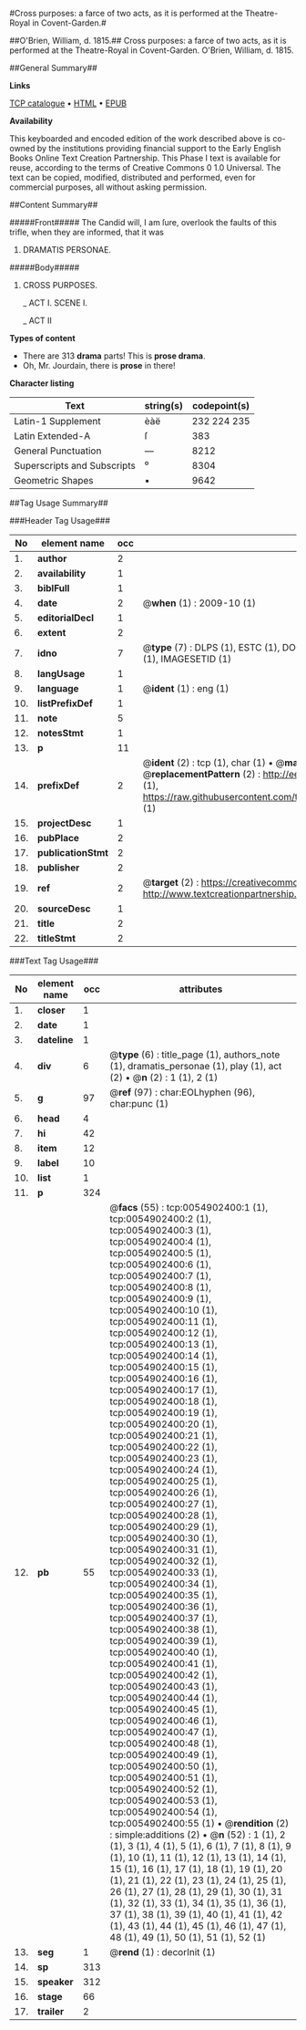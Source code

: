 #Cross purposes: a farce of two acts, as it is performed at the Theatre-Royal in Covent-Garden.#

##O'Brien, William, d. 1815.##
Cross purposes: a farce of two acts, as it is performed at the Theatre-Royal in Covent-Garden.
O'Brien, William, d. 1815.

##General Summary##

**Links**

[TCP catalogue](http://www.ota.ox.ac.uk/tcp/)  • 
[HTML](http://tei.it.ox.ac.uk/tcp/Texts-HTML/free/004/004802880.html)  • 
[EPUB](http://tei.it.ox.ac.uk/tcp/Texts-EPUB/free/004/004802880.epub)

**Availability**

This keyboarded and encoded edition of the
	       work described above is co-owned by the institutions
	       providing financial support to the Early English Books
	       Online Text Creation Partnership. This Phase I text is
	       available for reuse, according to the terms of Creative
	       Commons 0 1.0 Universal. The text can be copied,
	       modified, distributed and performed, even for
	       commercial purposes, all without asking permission.


##Content Summary##

#####Front#####
The Candid will, I am ſure, overlook the faults of this trifle, when they are informed, that it was 
1. DRAMATIS PERSONAE.

#####Body#####

1. CROSS PURPOSES.

    _ ACT I. SCENE I.

    _ ACT II

**Types of content**

  * There are 313 **drama** parts! This is **prose drama**.
  * Oh, Mr. Jourdain, there is **prose** in there!

**Character listing**


|Text|string(s)|codepoint(s)|
|---|---|---|
|Latin-1 Supplement|èàë|232 224 235|
|Latin Extended-A|ſ|383|
|General Punctuation|—|8212|
|Superscripts             and Subscripts|⁰|8304|
|Geometric Shapes|▪|9642|

##Tag Usage Summary##

###Header Tag Usage###

|No|element name|occ|attributes|
|---|---|---|---|
|1.|__author__|2||
|2.|__availability__|1||
|3.|__biblFull__|1||
|4.|__date__|2| @__when__ (1) : 2009-10 (1)|
|5.|__editorialDecl__|1||
|6.|__extent__|2||
|7.|__idno__|7| @__type__ (7) : DLPS (1), ESTC (1), DOCNO (1), TCP (1), GALEDOCNO (1), CONTENTSET (1), IMAGESETID (1)|
|8.|__langUsage__|1||
|9.|__language__|1| @__ident__ (1) : eng (1)|
|10.|__listPrefixDef__|1||
|11.|__note__|5||
|12.|__notesStmt__|1||
|13.|__p__|11||
|14.|__prefixDef__|2| @__ident__ (2) : tcp (1), char (1)  •  @__matchPattern__ (2) : ([0-9\-]+):([0-9IVX]+) (1), (.+) (1)  •  @__replacementPattern__ (2) : http://eebo.chadwyck.com/downloadtiff?vid=$1&page=$2 (1), https://raw.githubusercontent.com/textcreationpartnership/Texts/master/tcpchars.xml#$1 (1)|
|15.|__projectDesc__|1||
|16.|__pubPlace__|2||
|17.|__publicationStmt__|2||
|18.|__publisher__|2||
|19.|__ref__|2| @__target__ (2) : https://creativecommons.org/publicdomain/zero/1.0/ (1), http://www.textcreationpartnership.org/docs/. (1)|
|20.|__sourceDesc__|1||
|21.|__title__|2||
|22.|__titleStmt__|2||


###Text Tag Usage###

|No|element name|occ|attributes|
|---|---|---|---|
|1.|__closer__|1||
|2.|__date__|1||
|3.|__dateline__|1||
|4.|__div__|6| @__type__ (6) : title_page (1), authors_note (1), dramatis_personae (1), play (1), act (2)  •  @__n__ (2) : 1 (1), 2 (1)|
|5.|__g__|97| @__ref__ (97) : char:EOLhyphen (96), char:punc (1)|
|6.|__head__|4||
|7.|__hi__|42||
|8.|__item__|12||
|9.|__label__|10||
|10.|__list__|1||
|11.|__p__|324||
|12.|__pb__|55| @__facs__ (55) : tcp:0054902400:1 (1), tcp:0054902400:2 (1), tcp:0054902400:3 (1), tcp:0054902400:4 (1), tcp:0054902400:5 (1), tcp:0054902400:6 (1), tcp:0054902400:7 (1), tcp:0054902400:8 (1), tcp:0054902400:9 (1), tcp:0054902400:10 (1), tcp:0054902400:11 (1), tcp:0054902400:12 (1), tcp:0054902400:13 (1), tcp:0054902400:14 (1), tcp:0054902400:15 (1), tcp:0054902400:16 (1), tcp:0054902400:17 (1), tcp:0054902400:18 (1), tcp:0054902400:19 (1), tcp:0054902400:20 (1), tcp:0054902400:21 (1), tcp:0054902400:22 (1), tcp:0054902400:23 (1), tcp:0054902400:24 (1), tcp:0054902400:25 (1), tcp:0054902400:26 (1), tcp:0054902400:27 (1), tcp:0054902400:28 (1), tcp:0054902400:29 (1), tcp:0054902400:30 (1), tcp:0054902400:31 (1), tcp:0054902400:32 (1), tcp:0054902400:33 (1), tcp:0054902400:34 (1), tcp:0054902400:35 (1), tcp:0054902400:36 (1), tcp:0054902400:37 (1), tcp:0054902400:38 (1), tcp:0054902400:39 (1), tcp:0054902400:40 (1), tcp:0054902400:41 (1), tcp:0054902400:42 (1), tcp:0054902400:43 (1), tcp:0054902400:44 (1), tcp:0054902400:45 (1), tcp:0054902400:46 (1), tcp:0054902400:47 (1), tcp:0054902400:48 (1), tcp:0054902400:49 (1), tcp:0054902400:50 (1), tcp:0054902400:51 (1), tcp:0054902400:52 (1), tcp:0054902400:53 (1), tcp:0054902400:54 (1), tcp:0054902400:55 (1)  •  @__rendition__ (2) : simple:additions (2)  •  @__n__ (52) : 1 (1), 2 (1), 3 (1), 4 (1), 5 (1), 6 (1), 7 (1), 8 (1), 9 (1), 10 (1), 11 (1), 12 (1), 13 (1), 14 (1), 15 (1), 16 (1), 17 (1), 18 (1), 19 (1), 20 (1), 21 (1), 22 (1), 23 (1), 24 (1), 25 (1), 26 (1), 27 (1), 28 (1), 29 (1), 30 (1), 31 (1), 32 (1), 33 (1), 34 (1), 35 (1), 36 (1), 37 (1), 38 (1), 39 (1), 40 (1), 41 (1), 42 (1), 43 (1), 44 (1), 45 (1), 46 (1), 47 (1), 48 (1), 49 (1), 50 (1), 51 (1), 52 (1)|
|13.|__seg__|1| @__rend__ (1) : decorInit (1)|
|14.|__sp__|313||
|15.|__speaker__|312||
|16.|__stage__|66||
|17.|__trailer__|2||
